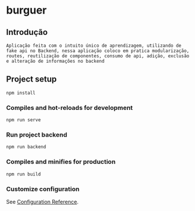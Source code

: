 # burguer

## Introdução
```
Aplicação feita com o intuito único de aprendizagem, utilizando de fake api no Backend, nessa aplicação coloco em pratica modularização, routes, reutilização de componentes, consumo de api, adição, exclusão e alteração de informações no backend
```

## Project setup
```
npm install
```

### Compiles and hot-reloads for development
```
npm run serve
```

### Run project backend
```
npm run backend
```

### Compiles and minifies for production
```
npm run build
```

### Customize configuration
See [Configuration Reference](https://cli.vuejs.org/config/).
